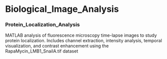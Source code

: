 # Biological_Image_Analysis



### Protein_Localization_Analysis

MATLAB analysis of fluorescence microscopy time-lapse images to study protein localization. Includes channel extraction, 
intensity analysis, temporal visualization, and contrast enhancement using the RapaMycin_LMB1_SnailA.tif dataset

